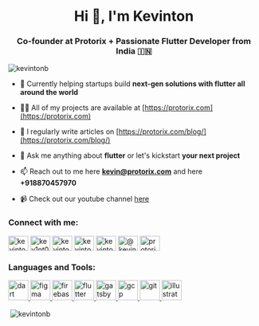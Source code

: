 <h1 align="center">Hi 👋, I'm Kevinton</h1>
<h3 align="center">Co-founder at Protorix + Passionate Flutter Developer from India 🇮🇳</h3>

<p align="left"> <img src="https://komarev.com/ghpvc/?username=kevintonb&label=Profile%20views&color=0e75b6&style=flat" alt="kevintonb" /> </p>

- 🔭 Currently helping startups build **next-gen solutions with flutter all around the world**

- 👨‍💻 All of my projects are available at [https://protorix.com](https://protorix.com)

- 📝 I regularly write articles on [https://protorix.com/blog/](https://protorix.com/blog/)

- 💬 Ask me anything about **flutter** or let's kickstart **your next project**

- 📫 Reach out to me here **kevin@protorix.com** and here **+918870457970**

- 📹 Check out our youtube channel [here](https://www.youtube.com/channel/UCbAb20dlr3k9miu08Ee33ZA)

<h3 align="left">Connect with me:</h3>
<p align="left">
<a href="https://dev.to/kevintonb" target="blank"><img align="center" src="https://cdn.jsdelivr.net/npm/simple-icons@3.0.1/icons/dev-dot-to.svg" alt="kevintonb" height="30" width="40" /></a>
<a href="https://twitter.com/kev1nt0n" target="blank"><img align="center" src="https://cdn.jsdelivr.net/npm/simple-icons@3.0.1/icons/twitter.svg" alt="kev1nt0n" height="30" width="40" /></a>
<a href="https://linkedin.com/in/kevintonb" target="blank"><img align="center" src="https://cdn.jsdelivr.net/npm/simple-icons@3.0.1/icons/linkedin.svg" alt="kevintonb" height="30" width="40" /></a>
<a href="https://fb.com/kevintonb" target="blank"><img align="center" src="https://cdn.jsdelivr.net/npm/simple-icons@3.0.1/icons/facebook.svg" alt="kevintonb" height="30" width="40" /></a>
<a href="https://instagram.com/kevintonb" target="blank"><img align="center" src="https://cdn.jsdelivr.net/npm/simple-icons@3.0.1/icons/instagram.svg" alt="kevintonb" height="30" width="40" /></a>
<a href="https://medium.com/@kevintonb" target="blank"><img align="center" src="https://cdn.jsdelivr.net/npm/simple-icons@3.0.1/icons/medium.svg" alt="@kevintonb" height="30" width="40" /></a>
<a href="https://www.youtube.com/c/protorixcode" target="blank"><img align="center" src="https://cdn.jsdelivr.net/npm/simple-icons@3.0.1/icons/youtube.svg" alt="protorixcode" height="30" width="40" /></a>
</p>

<h3 align="left">Languages and Tools:</h3>
<p align="left"> <a href="https://dart.dev" target="_blank"> <img src="https://www.vectorlogo.zone/logos/dartlang/dartlang-icon.svg" alt="dart" width="40" height="40"/> </a> <a href="https://www.figma.com/" target="_blank"> <img src="https://www.vectorlogo.zone/logos/figma/figma-icon.svg" alt="figma" width="40" height="40"/> </a> <a href="https://firebase.google.com/" target="_blank"> <img src="https://www.vectorlogo.zone/logos/firebase/firebase-icon.svg" alt="firebase" width="40" height="40"/> </a> <a href="https://flutter.dev" target="_blank"> <img src="https://www.vectorlogo.zone/logos/flutterio/flutterio-icon.svg" alt="flutter" width="40" height="40"/> </a> <a href="https://www.gatsbyjs.com/" target="_blank"> <img src="https://www.vectorlogo.zone/logos/gatsbyjs/gatsbyjs-icon.svg" alt="gatsby" width="40" height="40"/> </a> <a href="https://cloud.google.com" target="_blank"> <img src="https://www.vectorlogo.zone/logos/google_cloud/google_cloud-icon.svg" alt="gcp" width="40" height="40"/> </a> <a href="https://git-scm.com/" target="_blank"> <img src="https://www.vectorlogo.zone/logos/git-scm/git-scm-icon.svg" alt="git" width="40" height="40"/> </a>  <a href="https://www.adobe.com/in/products/illustrator.html" target="_blank"> <img src="https://www.vectorlogo.zone/logos/adobe_illustrator/adobe_illustrator-icon.svg" alt="illustrator" width="40" height="40"/> </a> </p>

<p>&nbsp;<img align="center" src="https://github-readme-stats.vercel.app/api?username=kevintonb&show_icons=true&locale=en" alt="kevintonb" /></p>

